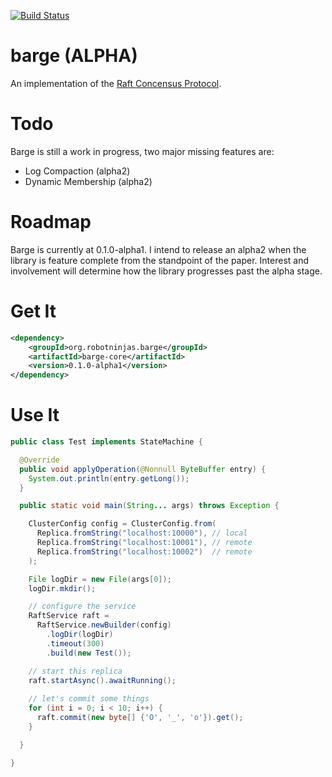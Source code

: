 [![Build Status](https://travis-ci.org/mgodave/barge.png)](https://travis-ci.org/mgodave/barge)

barge (ALPHA)
=====

An implementation of the [Raft Concensus Protocol][1].

[1]: http://raftconsensus.github.io/
[2]: irc://chat.freenode.net/barge

Todo
====
Barge is still a work in progress, two major missing features are:

* Log Compaction (alpha2)
* Dynamic Membership (alpha2)

Roadmap
=======
Barge is currently at 0.1.0-alpha1. I intend to release an alpha2 when the library is feature complete from the standpoint of the paper. Interest and involvement will determine how the library progresses past the alpha stage.

Get It
======

```xml
<dependency>
    <groupId>org.robotninjas.barge</groupId>
    <artifactId>barge-core</artifactId>
    <version>0.1.0-alpha1</version>
</dependency>
```

Use It
======

```java
public class Test implements StateMachine {

  @Override
  public void applyOperation(@Nonnull ByteBuffer entry) {
    System.out.println(entry.getLong());
  }

  public static void main(String... args) throws Exception {

    ClusterConfig config = ClusterConfig.from(
      Replica.fromString("localhost:10000"), // local
      Replica.fromString("localhost:10001"), // remote
      Replica.fromString("localhost:10002")  // remote
    );

    File logDir = new File(args[0]);
    logDir.mkdir();

    // configure the service
    RaftService raft = 
      RaftService.newBuilder(config)
        .logDir(logDir)
        .timeout(300)
        .build(new Test());

    // start this replica
    raft.startAsync().awaitRunning();
    
    // let's commit some things
    for (int i = 0; i < 10; i++) {
      raft.commit(new byte[] {'O', '_', 'o'}).get();
    }

  }

}


```




